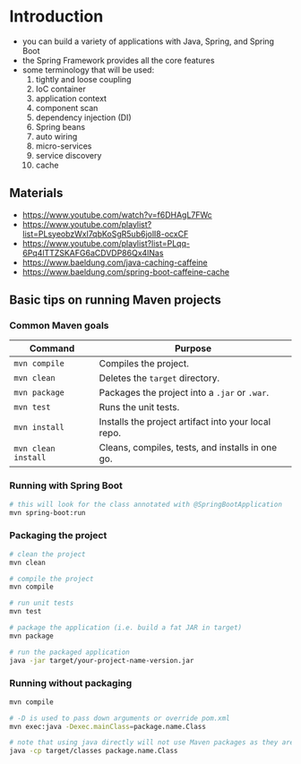 # Introduction

- you can build a variety of applications with Java, Spring, and Spring Boot
- the Spring Framework provides all the core features
- some terminology that will be used:
	1. tightly and loose coupling
	2. IoC container
	3. application context
	4. component scan
	5. dependency injection (DI)
	6. Spring beans
	7. auto wiring 
	8. micro-services
	9. service discovery
	10. cache

## Materials

- https://www.youtube.com/watch?v=f6DHAgL7FWc
- https://www.youtube.com/playlist?list=PLsyeobzWxl7qbKoSgR5ub6jolI8-ocxCF
- https://www.youtube.com/playlist?list=PLqq-6Pq4lTTZSKAFG6aCDVDP86Qx4lNas
- https://www.baeldung.com/java-caching-caffeine
- https://www.baeldung.com/spring-boot-caffeine-cache

## Basic tips on running Maven projects

### Common Maven goals
| **Command**           | **Purpose**                                      |
|------------------------|--------------------------------------------------|
| `mvn compile`         | Compiles the project.                           |
| `mvn clean`           | Deletes the `target` directory.                 |
| `mvn package`         | Packages the project into a `.jar` or `.war`.    |
| `mvn test`            | Runs the unit tests.                            |
| `mvn install`         | Installs the project artifact into your local repo. |
| `mvn clean install`   | Cleans, compiles, tests, and installs in one go. |

### Running with Spring Boot

```bash
# this will look for the class annotated with @SpringBootApplication
mvn spring-boot:run
```

### Packaging the project

```bash
# clean the project
mvn clean

# compile the project
mvn compile

# run unit tests
mvn test

# package the application (i.e. build a fat JAR in target)
mvn package

# run the packaged application
java -jar target/your-project-name-version.jar
```

### Running without packaging

```bash
mvn compile

# -D is used to pass down arguments or override pom.xml
mvn exec:java -Dexec.mainClass=package.name.Class

# note that using java directly will not use Maven packages as they are only included in the fat JAR
java -cp target/classes package.name.Class
```

